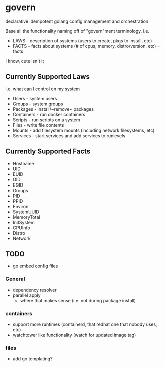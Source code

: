 # govern

declarative idempotent golang config management and orchestration

Base all the functionality naming off of "govern"ment terminology. i.e.

* LAWS - description of systems (users to create, pkgs to install, etc)
* FACTS - facts about systems (# of cpus, memory, distro/version, etc) = facts

I know, cute isn't it


## Currently Supported Laws

i.e. what can I control on my system

* Users - system users
* Groups - system groups
* Packages - install/~remove~ packages
* Containers - run docker containers
* Scripts - run scripts on a system
* Files - write file contents
* Mounts - add filesystem mounts (including network filesystems, etc)
* Services - start services and add services to runlevels

## Currently Supported Facts

* Hostname
* UID
* EUID
* GID
* EGID
* Groups
* PID
* PPID
* Environ
* SystemUUID
* MemoryTotal
* InitSystem
* CPUInfo
* Distro
* Network

## TODO

* go embed config files

### General
* dependency resolver
* parallel apply
  * where that makes sense (i.e. not during package install)

### containers
* support more runtimes (containerd, that redhat one that nobody uses, etc)
* watchtower like functionality (watch for updated image tag)

### files
* add go templating?
